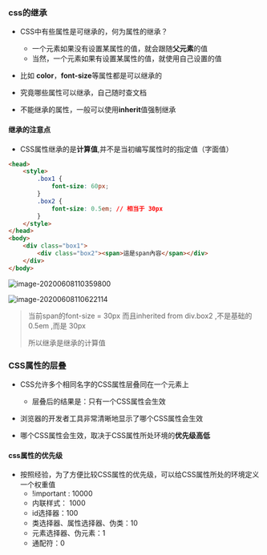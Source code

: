 ### css的继承

* CSS中有些属性是可继承的，何为属性的继承？
  * 一个元素如果没有设置某属性的值，就会跟随**父元素**的值
  * 当然，一个元素如果有设置某属性的值，就使用自己设置的值

* 比如 **color**，**font-size**等属性都是可以继承的
* 究竟哪些属性可以继承，自己随时查文档
* 不能继承的属性，一般可以使用**inherit**值强制继承

#### 继承的注意点

* CSS属性继承的是**计算值**,并不是当初编写属性时的指定值（字面值）

~~~~html
<head>
    <style>
        .box1 {
            font-size: 60px;
        }
        .box2 {
            font-size: 0.5em; // 相当于 30px
        }
    </style>
</head>
<body>
    <div class="box1">
        <div class="box2"><span>這是span內容</span></div>
    </div>
</body>
~~~~

![image-20200608110359800](C:\Users\wupeng\AppData\Roaming\Typora\typora-user-images\image-20200608110359800.png)

![image-20200608110622114](C:\Users\wupeng\AppData\Roaming\Typora\typora-user-images\image-20200608110622114.png)

> 当前span的font-size = 30px  而且inherited from div.box2 ,不是基础的0.5em ,而是 30px
>
> 所以继承是继承的计算值

### CSS属性的层叠

* CSS允许多个相同名字的CSS属性层叠同在一个元素上
  * 层叠后的结果是：只有一个CSS属性会生效

* 浏览器的开发者工具非常清晰地显示了哪个CSS属性会生效

* 哪个CSS属性会生效，取决于CSS属性所处环境的**优先级高低**

#### css属性的优先级

* 按照经验，为了方便比较CSS属性的优先级，可以给CSS属性所处的环境定义一个权重值
  * !important : 10000
  * 内联样式： 1000
  * id选择器：100
  * 类选择器、属性选择器、伪类：10
  * 元素选择器、伪元素：1
  * 通配符：0